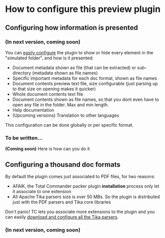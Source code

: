 How to configure this preview plugin
==================================================================================

## Configuring how information is presented

### (In next version, coming soon)

You can [easily configure](how-to-configure.md) the plugin to show or hide every element in the "simulated folder", and how is it presented:

 - Document metadata shown as file (that can be extracted) or sub-directory (metadata shown as file names)
 - Specific important metadata for each doc format, shown as file names
 - Document contents preview text file, size configurable (just parsing up to that size on opening makes it quicker)
 - Whole document contents text file
 - Document contents shown as file names, so that you dont even have to open any file in the folder. Max and min length.
 - Help documentation
 - (Upcoming versions) Translation to other languages

This configuration can be done globally or per specific format.

### To be written...

**(Coming soon)**
Here is how can you do it

## Configuring a thousand doc formats

By default the plugin comes just associated to PDF files, for two reasons:
 - AFAIK, the Total Commander packer plugin **installation** process only let it associate to one extension
 - All Apache Tika parsers size is over 50 MBs. So the plugin is distributed just with the PDF parsers and Tika core libraries
 
Don't panic! TC lets you associate more extensions to the plugin and you can easily [download and configure all the Tika parsers](how-to-configure.md).

### (In next version, coming soon)

